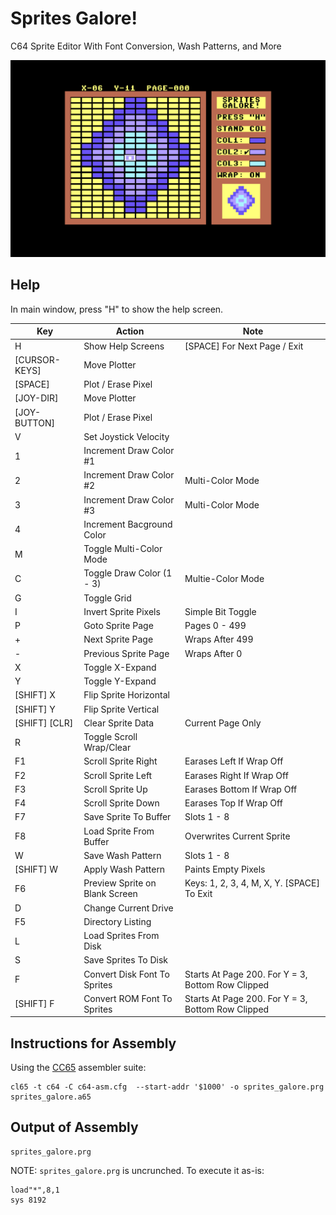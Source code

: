 # Sprites Galore!
C64 Sprite Editor With Font Conversion, Wash Patterns, and More

![Screen Shot](screenshots/original-1280x800.png)

## Help

In main window, press "H" to show the help screen.

| Key           | Action                         | Note
|---------------|--------------------------------|-----
| H             | Show Help Screens              | [SPACE] For Next Page / Exit
| [CURSOR-KEYS] | Move Plotter                   |
| [SPACE]       | Plot / Erase Pixel             |
| [JOY-DIR]     | Move Plotter                   |
| [JOY-BUTTON]  | Plot / Erase Pixel             |
| V             | Set Joystick Velocity          |
| 1             | Increment Draw Color #1        |
| 2             | Increment Draw Color #2        | Multi-Color Mode
| 3             | Increment Draw Color #3        | Multi-Color Mode
| 4             | Increment Bacground Color      |
| M             | Toggle Multi-Color Mode        |
| C             | Toggle Draw Color (1 - 3)      | Multie-Color Mode
| G             | Toggle Grid                    |
| I             | Invert Sprite Pixels           | Simple Bit Toggle
| P             | Goto Sprite Page               | Pages 0 - 499
| +             | Next Sprite Page               | Wraps After 499
| -             | Previous Sprite Page           | Wraps After 0
| X             | Toggle X-Expand                |
| Y             | Toggle Y-Expand                |
| [SHIFT] X     | Flip Sprite Horizontal         |
| [SHIFT] Y     | Flip Sprite Vertical           |
| [SHIFT] [CLR] | Clear Sprite Data              | Current Page Only
| R             | Toggle Scroll Wrap/Clear       |
| F1            | Scroll Sprite Right            | Earases Left If Wrap Off
| F2            | Scroll Sprite Left             | Earases Right If Wrap Off
| F3            | Scroll Sprite Up               | Earases Bottom If Wrap Off
| F4            | Scroll Sprite Down             | Earases Top If Wrap Off
| F7            | Save Sprite To Buffer          | Slots 1 - 8
| F8            | Load Sprite From Buffer        | Overwrites Current Sprite
| W             | Save Wash Pattern              | Slots 1 - 8
| [SHIFT] W     | Apply Wash Pattern             | Paints Empty Pixels
| F6            | Preview Sprite on Blank Screen | Keys: 1, 2, 3, 4, M, X, Y. [SPACE] To Exit
| D             | Change Current Drive           |
| F5            | Directory Listing              | 
| L             | Load Sprites From Disk         |
| S             | Save Sprites To Disk           |
| F             | Convert Disk Font To Sprites   | Starts At Page 200.  For Y = 3, Bottom Row Clipped
| [SHIFT] F     | Convert ROM Font To Sprites    | Starts At Page 200.  For Y = 3, Bottom Row Clipped

## Instructions for Assembly

Using the [CC65](http://cc65.github.io/cc65/) assembler suite:

    cl65 -t c64 -C c64-asm.cfg  --start-addr '$1000' -o sprites_galore.prg sprites_galore.a65

## Output of Assembly

    sprites_galore.prg

NOTE: `sprites_galore.prg` is uncrunched.  To execute it as-is:

    load"*",8,1
    sys 8192

